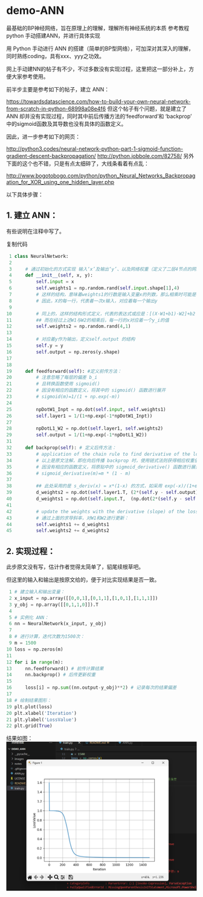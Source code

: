 # demo-ANN
最基础的BP神经网络，旨在原理上的理解，理解所有神经系统的本质
参考教程 python 手动搭建ANN，并进行具体实现

用 Python 手动进行 ANN 的搭建（简单的BP型网络），可加深对其深入的理解，同时熟练coding，具有xxx、yyy之功效。

网上手动建NN的帖子有不少，不过多数没有实现过程，这里把这一部分补上，方便大家参考使用。 

前半步主要是参考如下的帖子，建立 ANN：

https://towardsdatascience.com/how-to-build-your-own-neural-network-from-scratch-in-python-68998a08e4f6
但这个帖子有个问题，就是建立了ANN 却并没有实现过程，同时其中前后传播方法的‘feedforward’和 ‘backprop’ 中的sigmoid函数及其导数也没有具体的函数定义。

因此，进一步参考如下的网页：

http://python3.codes/neural-network-python-part-1-sigmoid-function-gradient-descent-backpropagation/
http://python.jobbole.com/82758/
另外下面的这个也不错，只是有点太细碎了，大线条看着有点乱：

http://www.bogotobogo.com/python/python_Neural_Networks_Backpropagation_for_XOR_using_one_hidden_layer.php
 

以下具体步骤：

## 1. 建立 ANN：

 有些说明在注释中写了。

复制代码
```python
 1 class NeuralNetwork:
 2     
 3     # 通过初始化的方式实现 输入‘x’及输出‘y’、以及网络权重（定义了二层4节点的网络结构） 的基本结构：
 4     def __init__(self, x, y):
 5         self.input = x
 6         self.weights1 = np.random.rand(self.input.shape[1],4) 
 7         # 这样的结构，意味着weights1的行数是输入变量x的列数，那么相乘时可能是与常规的 W·X 的方式相反，即 X·W
 8         # 因此，X的每一行，代表着一次x输入，对应着每一个输出y
 9         
10         # 同上的，这样的结构形式定义，代表的表达式或应是：[(X·W1+b1)·W2]+b2
11         ## 而在经过上述W1与W2的相乘后，每一行的x对应着一个y_i的值
12         self.weights2 = np.random.rand(4,1)
13         
14         # 对应着y作为输出，定义self.output 的结构
15         self.y = y
16         self.output = np.zeros(y.shape)
17 
18     
19     def feedforward(self): #定义前传方法：
20         # 注意忽略了每层的偏差 b_i
21         # 且转换函数使用 sigmoid()
22         # 因没有相应的函数定义，将其中的 sigmoid() 函数进行展开
23         # sigmoid(m)=1/(1 + np.exp(-m))
24        
25         npDotW1_Inpt = np.dot(self.input, self.weights1)
26         self.layer1 = 1/(1+np.exp(-1*npDotW1_Inpt))
27         
28         npDotL1_W2 = np.dot(self.layer1, self.weights2)
29         self.output = 1/(1+np.exp(-1*npDotL1_W2))
31         
32     def backprop(self): # 定义后传方法：
33         # application of the chain rule to find derivative of the loss function with respect to weights2 and weights1
34         # 以上是原文注解，即在向后传播 backprop 时，使用链式法则获得相应权重值的损失函数
35         # 因没有相应的函数定义，将原贴中的 sigmoid_derivative() 函数进行展开
36         # sigmoid_derivative(m)=m * (1 - m)
37 
38         ## 此处采用的是 s_deriv(x) = x*(1-x) 的方式，如采用 exp(-x)/(1+exp(-x))^2) 的解析式也可以，本质相同：
39         d_weights2 = np.dot(self.layer1.T, (2*(self.y - self.output) * (self.output*(1-self.output))))
40         d_weights1 = np.dot(self.input.T,  (np.dot(2*(self.y - self.output) * (self.output*(1-self.output)), self.weights2.T) * (self.layer1*(1-self.layer1))))
41     
42         # update the weights with the derivative (slope) of the loss function
43         # 通过上面的求导斜率，对W1和W2进行更新：
44         self.weights1 += d_weights1
45         self.weights2 += d_weights2            
```

## 2. 实现过程：

此步原文没有写，估计作者觉得太简单了，貂尾续根草吧。

但这里的输入和输出是按原文给的，便于对比实现结果是否一致。

```python
 1 # 建立输入和输出变量：
 2 x_input = np.array([[0,0,1],[0,1,1],[1,0,1],[1,1,1]])
 3 y_obj = np.array([[0,1,1,0]]).T
 4 
 5 # 实例化 ANN：
 6 nn = NeuralNetwork(x_input, y_obj)
 7 
 8 # 进行计算，迭代次数为1500次：
 9 m = 1500
10 loss = np.zeros(m)
11 
12 for i in range(m):
13     nn.feedforward() # 前传计算结果
14     nn.backprop() # 后传更新权重
15 
16     loss[i] = np.sum((nn.output-y_obj)**2) # 记录每次的结果偏差
17 
18 # 绘制结果图形：
19 plt.plot(loss)
20 plt.xlabel('Iteration')
21 plt.ylabel('LossValue')
22 plt.grid(True)
```

结果如图：
![](./images/1.png)
